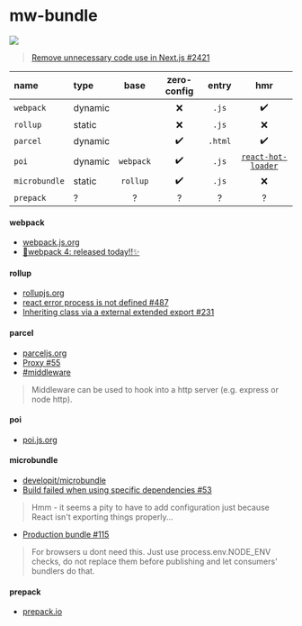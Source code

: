 # mw-bundle

![](https://user-images.githubusercontent.com/50838/27757629-93b23ba2-5e21-11e7-8b9c-3a8d69f5b5de.png)
> [Remove unnecessary code use in Next.js #2421](https://github.com/zeit/next.js/issues/2421)

|name|type|base|zero-config|entry|hmr|
|:-|:-|:-:|:-:|:-:|:-:|
|`webpack`|dynamic||❌|`.js`|✔️|
|`rollup`|static||❌|`.js`|❌|
|`parcel`|dynamic||✔️|`.html`|✔️|
|`poi`|dynamic|`webpack`|✔️|`.js`|[`react-hot-loader`](https://github.com/gaearon/react-hot-loader)|
|`microbundle`|static|`rollup`|✔️|`.js`|❌|
|`prepack`|?|?|?|?|?|

#### webpack
- [webpack.js.org](https://webpack.js.org/)
- [🎼webpack 4: released today!!✨](https://medium.com/webpack/webpack-4-released-today-6cdb994702d4)

#### rollup
- [rollupjs.org](https://rollupjs.org/guide/en)
- [react error process is not defined #487](https://github.com/rollup/rollup/issues/487)
- [Inheriting class via a external extended export #231](https://github.com/rollup/rollup-plugin-commonjs/issues/231)


#### parcel
- [parceljs.org](https://parceljs.org/)
- [Proxy #55](https://github.com/parcel-bundler/parcel/issues/55)
- [#middleware](https://parceljs.org/api.html#middleware)
> Middleware can be used to hook into a http server (e.g. express or node http).

#### poi
- [poi.js.org](https://poi.js.org/)

#### microbundle
- [developit/microbundle](https://github.com/developit/microbundle)
- [Build failed when using specific dependencies #53](https://github.com/developit/microbundle/issues/53)
> Hmm - it seems a pity to have to add configuration just because React isn't exporting things properly...
- [Production bundle #115](https://github.com/developit/microbundle/issues/115)
> For browsers u dont need this. Just use process.env.NODE_ENV checks, do not replace them before publishing and let consumers' bundlers do that.

#### prepack
- [prepack.io](https://prepack.io/)